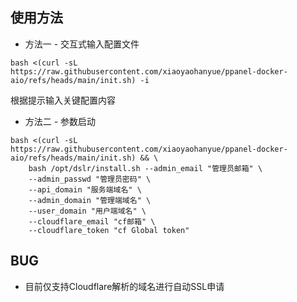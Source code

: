 ## 使用方法
* 方法一 - 交互式输入配置文件

```shell
bash <(curl -sL https://raw.githubusercontent.com/xiaoyaohanyue/ppanel-docker-aio/refs/heads/main/init.sh) -i
```
根据提示输入关键配置内容

* 方法二 - 参数启动
  
```shell
bash <(curl -sL https://raw.githubusercontent.com/xiaoyaohanyue/ppanel-docker-aio/refs/heads/main/init.sh) && \
    bash /opt/dslr/install.sh --admin_email "管理员邮箱" \
    --admin_passwd "管理员密码" \
    --api_domain "服务端域名" \
    --admin_domain "管理端域名" \
    --user_domain "用户端域名" \
    --cloudflare_email "cf邮箱" \
    --cloudflare_token "cf Global token"
```

## BUG
* 目前仅支持Cloudflare解析的域名进行自动SSL申请
  
